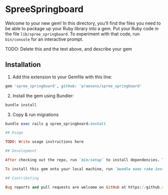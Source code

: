 # SpreeSpringboard

Welcome to your new gem! In this directory, you'll find the files you need to be able to package up your Ruby library into a gem. Put your Ruby code in the file `lib/spree_springboard`. To experiment with that code, run `bin/console` for an interactive prompt.

TODO: Delete this and the text above, and describe your gem

## Installation
1. Add this extension to your Gemfile with this line:
  ```ruby
  gem 'spree_springboard', github: 'praesens/spree_springboard'
  ```

2. Install the gem using Bundler:
  ```ruby
  bundle install
  ```

3. Copy & run migrations
  ```ruby
  bundle exec rails g spree_springboard:install

## Usage

TODO: Write usage instructions here

## Development

After checking out the repo, run `bin/setup` to install dependencies. Then, run `rake spec` to run the tests. You can also run `bin/console` for an interactive prompt that will allow you to experiment.

To install this gem onto your local machine, run `bundle exec rake install`. To release a new version, update the version number in `version.rb`, and then run `bundle exec rake release`, which will create a git tag for the version, push git commits and tags, and push the `.gem` file to [rubygems.org](https://rubygems.org).

## Contributing

Bug reports and pull requests are welcome on GitHub at https://github.com/[USERNAME]/spree_springboard.
